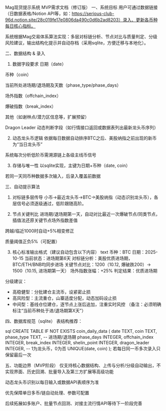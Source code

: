 Mag现货提示系统 MVP需求文档（修订版）
一、系统目标
用户可通过数据链接（日数据表格/Notion API等，如：https://serious-club-96d.notion.site/28c019fe17e0806da490c0d6b2ad8203）录入、更新各币种每日核心指标。

系统根据Mag交易体系算法实现：多层对标链分析、节点对比与质量判定、分级风险建议，输出结构化提示并自动存档（采用sqlite，方便迁移与本地化）。

二、数据结构 & 录入
1. 数据字段要求
日期（date）

币种（coin）

当前所处进场期/退场期及天数（phase_type/phase_days）

场外指数（offchain_index）

爆破指数（break_index）

其他（如谢林点/潜力区信息等，扩展预留）

Dragon Leader 动态判断字段（如行情接口返回或数据表列出最新龙头币序列）

2. 动态龙头币逻辑
依据每日数据自动排序BTC之后、美股纳指之前出现的新币为“当日龙头币”

系统每次分析低阶币需溯源链上各级主线币信号

3. 存储与唯一性
以sqlite实现，主键为日期+币种（date, coin）

若同一天同币种数据多次输入，后录入覆盖前数据

三、自动提示算法
1. 对标链多层传导
小币→最近龙头币→BTC→美股纳指（动态识别龙头币），各层信号必须逐级通过，低阶跟随高阶。

2. 节点关键判比
进场期/退场期第一天，自动对比最近一次爆破节点/同类节点，插值法还原关键节点场外指数差值

跨越/临近1000时自动+5%相变修正

质量阈值正负5%（可配置）

3. 核心标准输出格式（建议自动包含以下内容）
text
币种：BTC
日期：2025-10-15
当前状态：进场期第6天
对标链分析：美股优质进场期，BTC/ETH/BNB均同步进场
关键节点对比：1200（10.12, 爆破跌200）→ 1500（10.15, 进场期第一天）
场外指数涨幅：+25%
判定结果：优质进场期

分级建议：
- 高稳健型：分批建仓主流币，设紧密止损
- 高风险型：主流重仓，山寨适度分配，动态加码设止损
- 中间型：基线仓位建仓，逐节点上涨后追加，注重实时风控
（备注：必须明确标注“当前币种处于进/退场期第X天”）

四、数据库规范（sqlite）
表结构推荐：

sql
CREATE TABLE IF NOT EXISTS coin_daily_data (
  date  TEXT,
  coin  TEXT,
  phase_type TEXT, -- 进场期/退场期
  phase_days INTEGER,
  offchain_index  INTEGER,
  break_index     INTEGER,
  shelin_point    INTEGER,
  dragon_leader   INTEGER, -- 1为龙头币，0为否
  UNIQUE(date, coin)
);
若每日同一币多次录入只保留最后一次

五、功能边界（MVP阶段）
仅支持核心数据结构、上传与分析/分级自动输出，不实现界面、历史回溯、批量导入及第三方扩展等高级功能

动态龙头币识别以每日输入或数据API表顺序为准

优先保障单日多币/链自动处理、参数可配置

后续拓展如多账户、批量节点回测、对接主流行情API等待下一阶段完善